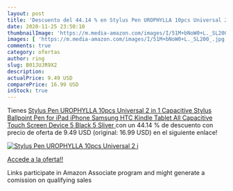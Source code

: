 ```yaml
---
layout: post
title: 'Descuento del 44.14 % en Stylus Pen UROPHYLLA 10pcs Universal 2 i'
date: 2020-11-25 23:50:10
thumbnailImage: 'https://m.media-amazon.com/images/I/51M+bNoW0+L._SL200_.jpg'
images: [ 'https://m.media-amazon.com/images/I/51M+bNoW0+L._SL200_.jpg' ]
comments: true
category: ofertas
author: ring
slug: B01JUJR9X2
description:
actualPrice: 9.49 USD
comparePrice: 16.99 USD
inStock: true
---
```


Tienes [Stylus Pen UROPHYLLA 10pcs Universal 2 in 1 Capacitive Stylus Ballpoint Pen for iPad iPhone Samsung HTC Kindle Tablet All Capacitive Touch Screen Device 5 Black 5 Sliver ](https://www.amazon.com/dp/B01JUJR9X2/?tag=tolees-20) con un 44.14 % de descuento con precio de oferta de 9.49 USD (original: 16.99 USD) en el siguiente enlace!

[![Stylus Pen UROPHYLLA 10pcs Universal 2 i](https://m.media-amazon.com/images/I/51M+bNoW0+L._SL200_.jpg)](https://www.amazon.com/dp/B01JUJR9X2/?tag=tolees-20)

[Accede a la oferta!!](https://www.amazon.com/dp/B01JUJR9X2/?tag=tolees-20)

Links participate in Amazon Associate program and might generate a comission on qualifying sales


